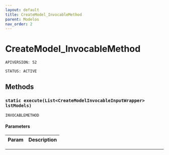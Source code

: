 ```yaml
---
layout: default
title: CreateModel_InvocableMethod
parent: Modelos
nav_order: 2
---
```


# CreateModel_InvocableMethod

`APIVERSION: 52`

`STATUS: ACTIVE`

## Methods

### `static execute(List<CreateModelInvocableInputWrapper> lstModels)`

`INVOCABLEMETHOD`

#### Parameters

| Param | Description |
| ----- | ----------- |

---
